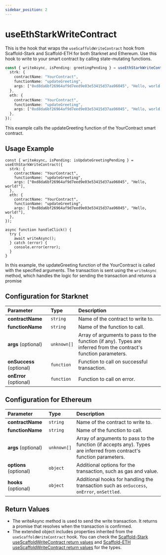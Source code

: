 ```yaml
---
sidebar_position: 2
---
```


# useEthStarkWriteContract

This is the hook that wraps the `useScaffoldWriteContract` hook from Scaffold-Stark and Scaffold-ETH for both Starknet and Ethereum. Use this hook to write to your smart contract by calling state-mutating functions.

```ts
const { writeAsync, isPending: greetingPending } = useEthStarkWriteContract({
  strk: {
    contractName: "YourContract",
    functionName: "updateGreeting",
    args: ["0xd8da6bf26964af9d7eed9e03e53415d37aa96045", "Hello, world!"],
  },
  eth: {
    contractName: "YourContract",
    functionName: "updateGreeting",
    args: ["0xd8da6bf26964af9d7eed9e03e53415d37aa96045", "Hello, world!"],
  },
});
```

This example calls the updateGreeting function of the YourContract smart contract.

## Usage Example

```tsx
const { writeAsync, isPending: isUpdateGreetingPending } = useEthStarkWriteContract({
  strk: {
    contractName: "YourContract",
    functionName: "updateGreeting",
    args: ["0xd8da6bf26964af9d7eed9e03e53415d37aa96045", "Hello, world!"],
  },
  eth: {
    contractName: "YourContract",
    functionName: "updateGreeting",
    args: ["0xd8da6bf26964af9d7eed9e03e53415d37aa96045", "Hello, world!"],
  },
});

async function handleClick() {
  try {
    await writeAsync();
  } catch (error) {
    console.error(error);
  }
}
```

In this example, the updateGreeting function of the YourContract is called with the specified arguments. The transaction is sent using the `writeAsync` method, which handles the logic for sending the transaction and returns a promise

## Configuration for Starknet

| Parameter                | Type        | Description                                                                                                      |
| :----------------------- | :---------- | :--------------------------------------------------------------------------------------------------------------- |
| **contractName**         | `string`    | Name of the contract to write to.                                                                                |
| **functionName**         | `string`    | Name of the function to call.                                                                                    |
| **args** (optional)      | `unknown[]` | Array of arguments to pass to the function (if any). Types are inferred from the contract's function parameters. |
| **onSuccess** (optional) | `function`  | Function to call on successful transaction.                                                                      |
| **onError** (optional)   | `function`  | Function to call on error.                                                                                       |

## Configuration for Ethereum

| Parameter              | Type        | Description                                                                                                          |
| :--------------------- | :---------- | :------------------------------------------------------------------------------------------------------------------- |
| **contractName**       | `string`    | Name of the contract to write to.                                                                                    |
| **functionName**       | `string`    | Name of the function to call.                                                                                        |
| **args** (optional)    | `unknown[]` | Array of arguments to pass to the function (if accepts any). Types are inferred from contract's function parameters. |
| **options** (optional) | `object`    | Additional options for the transaction, such as gas and value.                                                       |
| **hooks** (optional)   | `object`    | Additional hooks for handling the transaction such as `onSuccess`, `onError`, `onSettled`.                           |

## Return Values

- The writeAsync method is used to send the write transaction. It returns a promise that resolves when the transaction is confirmed.
- The extended object includes properties inherited from the `useScaffoldWriteContract` hook. You can check the [Scaffold-Stark useScaffoldWriteContract return values](https://scaffoldstark.com/docs/hooks/useScaffoldWriteContract#return-values) and [Scaffold-ETH useScaffoldWriteContract return values](https://docs.scaffoldeth.io/hooks/useScaffoldWriteContract#return-values) for the types.
